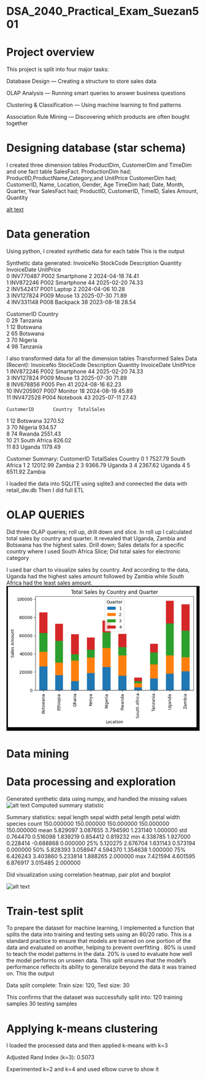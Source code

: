 # DSA_2040_Practical_Exam_Suezan501 

# Project overview 

This project is split into four major tasks:

Database Design — Creating a structure to store sales data

OLAP Analysis — Running smart queries to answer business questions

Clustering & Classification — Using machine learning to find patterns

Association Rule Mining — Discovering which products are often bought together 

# Designing database (star schema)
I created three dimension tables ProductDim, CustomerDim and TimeDim and one fact table SalesFact. 
ProductionDim had; ProductID,ProductName,Category,and UnitPrice
CustomerDim had; CustomerID, Name, Location, Gender, Age
TimeDim had; Date, Month, Quarter, Year
SalesFact had; ProductID, CustomerID, TimeID, Sales Amount, Quantity

[alt text](image-2.png)

# Data generation 
Using python, I created synthetic data for each table 
This is the output

Synthetic data generated:
   InvoiceNo StockCode Description  Quantity InvoiceDate  UnitPrice  \
0  INV770487      P002  Smartphone         2  2024-04-18      74.41   
1  INV872246      P002  Smartphone        44  2025-02-20      74.33   
2  INV542417      P001      Laptop         2  2024-04-06      10.28   
3  INV127824      P009       Mouse        13  2025-07-30      71.89   
4  INV331148      P008    Backpack        38  2023-08-18      28.54   

   CustomerID   Country  
0          29  Tanzania  
1          12  Botswana  
2          65  Botswana  
3          70   Nigeria  
4          98  Tanzania  

I also transformed data for all the dimension tables 
Transformed Sales Data (Recent):
    InvoiceNo StockCode Description  Quantity InvoiceDate  UnitPrice  \
1   INV872246      P002  Smartphone        44  2025-02-20      74.33   
3   INV127824      P009       Mouse        13  2025-07-30      71.89   
8   INV678856      P005         Pen        41  2024-08-16      62.23   
10  INV205907      P007     Monitor        18  2024-08-19      45.89   
11  INV472528      P004    Notebook        43  2025-07-11      27.43   

    CustomerID       Country  TotalSales  
1           12      Botswana     3270.52  
3           70       Nigeria      934.57  
8           74        Rwanda     2551.43  
10          21  South Africa      826.02  
11          83        Uganda     1179.49  

Customer Summary:
   CustomerID  TotalSales       Country
0           1     7527.79  South Africa
1           2    12012.99        Zambia
2           3     9366.79        Uganda
3           4     2367.62        Uganda
4           5     6511.92        Zambia

I loaded the data into SQLITE using sqlite3 and connected the data with retail_dw.db
Then I did full ETL

# OLAP QUERIES
Did three OLAP queries; roll up, drill down and slice. 
In roll up I calculated total sales by country and quarter. It revealed that Uganda, Zambia and Botswana has the highest sales.
Drill down; Sales details for a specific country where I used South Africa
Slice; Did total sales for electronic category 

I used bar chart to visualize sales by country. And according to the data, Uganda had the highest sales amount followed by Zambia while South Africa had the least sales amount.
![alt text](image-1.png)

# Data mining 
# Data processing and exploration 
Generated synthetic data using numpy, and handled the missing values 
![alt text](<Screenshot (159).png>)
Computed summary statistic 


Summary statistics:
        sepal length  sepal width  petal length  petal width     species
count    150.000000   150.000000    150.000000   150.000000  150.000000
mean       5.829097     3.087655      3.794590     1.231140    1.000000
std        0.764470     0.516098      1.839219     0.854412    0.819232
min        4.338785     1.927000      0.228414    -0.688868    0.000000
25%        5.120275     2.676704      1.631143     0.573194    0.000000
50%        5.828393     3.058947      4.594370     1.354638    1.000000
75%        6.426243     3.403860      5.233814     1.888265    2.000000
max        7.421594     4.601595      6.876917     3.015485    2.000000

Did visualization using correlation heatmap, pair plot and boxplot

![alt text](image-4.png)

# Train-test split 
To prepare the dataset for machine learning, I implemented a function that splits the data into training and testing sets using an 80/20 ratio. This is a standard practice to ensure that models are trained on one portion of the data and evaluated on another, helping to prevent overfitting .
80% is used to teach the model patterns in the data.
20% is used to evaluate how well the model performs on unseen data.
This split ensures that the model’s performance reflects its ability to generalize beyond the data it was trained on.
This the output 

Data split complete:
Train size: 120, Test size: 30

This confirms that the dataset was successfully split into:
120 training samples
30 testing samples

# Applying k-means clustering 
I loaded the processed data and then applied k-means with k=3 

Adjusted Rand Index (k=3): 0.5073

Experimented k=2 and k=4 and used elbow curve to show it










